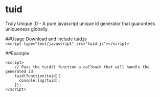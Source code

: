 tuid
====

Truly Unique ID - A pure javascript unique id generator that guarantees uniqueness globally.

##Usage
Download and include tuid.js<br/>
```<script type="text/javascript" src="tuid.js"></script>```

##Example

```
<script>
    // Pass the tuid() function a callback that will handle the generated id
    tuid(function(tuid){
      console.log(tuid);
    });
</script>
```
